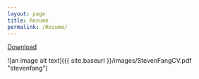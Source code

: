 ```yaml
---
layout: page
title: Resume
permalink: /Resume/
---
```


<script src="/javascript/home.js"></script>

<a id="resumeLink" href="/images/StevenFangCV.pdf" download>Download</a>

![an image alt text]({{ site.baseurl }}/images/StevenFangCV.pdf "stevenfang")